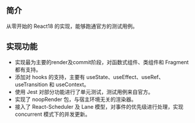 ## 简介
从零开始的 React18 的实现，能够跑通官方的测试用例。
## 实现功能
- 实现最为主要的render及commit阶段，对函数式组件、类组件和 Fragment 都有支持。
- 添加对 hooks 的支持，主要有 useState、useEffect、useRef、useTransition 和 useContext。
- 使用 Jest 对部分功能进行了单元测试，测试用例来自官方。
- 实现了 noopRender 包，与宿主环境无关的渲染器。
- 接入了 React-Scheduler 及 Lane 模型，对事件的优先级进行处理，实现 concurrent 模式下的并发更新。
